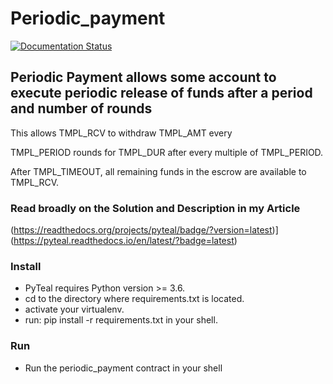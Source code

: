 # Periodic_payment  
[![Documentation Status](https://readthedocs.org/projects/pyteal/badge/?version=latest)](https://pyteal.readthedocs.io/en/latest/?badge=latest)
## Periodic Payment allows some account to execute periodic release of funds after a period and number of rounds

This allows TMPL_RCV to withdraw TMPL_AMT every

TMPL_PERIOD rounds for TMPL_DUR after every multiple
of TMPL_PERIOD.

After TMPL_TIMEOUT, all remaining funds in the escrow
are available to TMPL_RCV.


### Read broadly on the Solution and Description in my Article
(https://readthedocs.org/projects/pyteal/badge/?version=latest)](https://pyteal.readthedocs.io/en/latest/?badge=latest)

### Install 

* PyTeal requires Python version >= 3.6.
* cd to the directory where requirements.txt is located.
* activate your virtualenv.
* run: pip install -r requirements.txt in your shell.

### Run

* Run the periodic_payment contract in your shell
